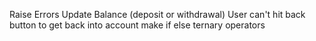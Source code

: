 Raise Errors
Update Balance (deposit or withdrawal)
User can't hit back button to get back into account
make if else ternary operators
